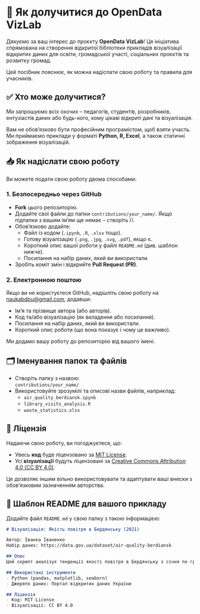 # 📝 Як долучитися до OpenData VizLab

Дякуємо за ваш інтерес до проєкту **OpenData VizLab**! Ця ініціатива спрямована на створення відкритої бібліотеки прикладів візуалізації відкритих даних для освіти, громадської участі, соціальних проєктів та розвитку громад.

Цей посібник пояснює, як можна надіслати свою роботу та правила для учасників.

## ✅ Хто може долучитися?

Ми запрошуємо всіх охочих – педагогів, студентів, розробників, ентузіастів даних або будь-кого, кому цікаві відкриті дані та візуалізація.

Вам не обов’язково бути професійним програмістом, щоб взяти участь. Ми приймаємо приклади у форматі **Python, R, Excel**, а також статичні зображення візуалізацій.

## 📥 Як надіслати свою роботу

Ви можете подати свою роботу двома способами:

### 1. **Безпосередньо через GitHub**
- **Fork** цього репозиторію.  
- Додайте свої файли до папки `contributions/your_name/`. Якщо підпапки з вашим ім’ям ще немає – створіть її.  
- Обов’язково додайте:  
  - Файл із кодом (`.ipynb`, `.R`, `.xlsx` тощо).  
  - Готову візуалізацію (`.png`, `.jpg`, `.svg`, `.pdf`), якщо є.  
  - Короткий опис вашої роботи у файлі `README.md` (див. шаблон нижче).  
  - Посилання на набір даних, який ви використали.  
- Зробіть коміт змін і відкрийте **Pull Request (PR)**.  

### 2. **Електронною поштою**
Якщо ви не користуєтеся GitHub, надішліть свою роботу на [naukabdpu@gmail.com](mailto:naukabdpu@gmail.com), додавши:  
- Ім’я та прізвище автора (або авторів).  
- Код та/або візуалізацію (як вкладення або посилання).  
- Посилання на набір даних, який ви використали.  
- Короткий опис роботи (що вона показує і чому це важливо).  

Ми додамо вашу роботу до репозиторію від вашого імені.

## 🗂 Іменування папок та файлів

- Створіть папку з назвою:  
  `contributions/your_name/`  
- Використовуйте зрозумілі та описові назви файлів, наприклад:  
  - `air_quality_berdiansk.ipynb`  
  - `library_visits_analysis.R`  
  - `waste_statistics.xlsx`

## 📜 Ліцензія

Надаючи свою роботу, ви погоджуєтеся, що:  
- Увесь **код** буде ліцензовано за [MIT License](LICENSE).  
- Усі **візуалізації** будуть ліцензовані за [Creative Commons Attribution 4.0 (CC BY 4.0)](https://creativecommons.org/licenses/by/4.0/).

Це дозволяє іншим вільно використовувати та адаптувати ваші внески з обов’язковим зазначенням авторства.

## 📝 Шаблон README для вашого прикладу

Додайте файл `README.md` у свою папку з такою інформацією:  

```markdown
# Візуалізація: Якість повітря в Бердянську (2021)

Автор: Іванка Іваненко  
Набір даних: https://data.gov.ua/dataset/air-quality-berdiansk

## Опис
Цей скрипт аналізує тенденції якості повітря в Бердянську з січня по грудень 2021 року. Робота показує, як рівень забруднення змінюється залежно від сезону, та виявляє пікові періоди.

## Використані інструменти
- Python (pandas, matplotlib, seaborn)
- Джерело даних: Портал відкритих даних України

## Ліцензія
- Код: MIT License
- Візуалізації: CC BY 4.0

